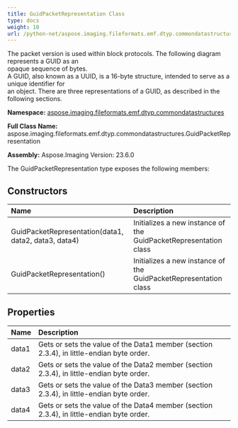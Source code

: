 ```yaml
---
title: GuidPacketRepresentation Class
type: docs
weight: 10
url: /python-net/aspose.imaging.fileformats.emf.dtyp.commondatastructures/guidpacketrepresentation/
---
```


The packet version is used within block protocols. The following diagram represents a GUID as an<br/>            opaque sequence of bytes.<br/>            A GUID, also known as a UUID, is a 16-byte structure, intended to serve as a unique identifier for<br/>            an object. There are three representations of a GUID, as described in the following sections.

**Namespace:** [aspose.imaging.fileformats.emf.dtyp.commondatastructures](/imaging/python-net/aspose.imaging.fileformats.emf.dtyp.commondatastructures/)

**Full Class Name:** aspose.imaging.fileformats.emf.dtyp.commondatastructures.GuidPacketRepresentation

**Assembly:**  Aspose.Imaging Version: 23.6.0

The GuidPacketRepresentation type exposes the following members:
## **Constructors**
|**Name**|**Description**|
| :- | :- |
|GuidPacketRepresentation(data1, data2, data3, data4)|Initializes a new instance of the GuidPacketRepresentation class|
|GuidPacketRepresentation()|Initializes a new instance of the GuidPacketRepresentation class|
## **Properties**
|**Name**|**Description**|
| :- | :- |
|data1|Gets or sets the value of the Data1 member (section 2.3.4), in little-endian byte order.|
|data2|Gets or sets the value of the Data2 member (section 2.3.4), in little-endian byte order.|
|data3|Gets or sets the value of the Data3 member (section 2.3.4), in little-endian byte order.|
|data4|Gets or sets the value of the Data4 member (section 2.3.4), in little-endian byte order.|
